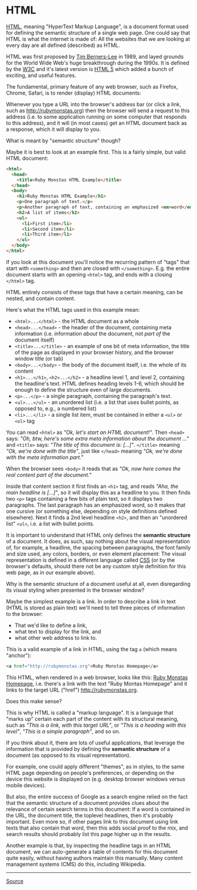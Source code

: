 # HTML

<a href="http://en.wikipedia.org/wiki/HTML">HTML</a>, meaning "HyperText Markup
Language", is a document format used for defining the semantic structure of a
single web page.  One could say that HTML is what the internet is made of: All
the websites that we are looking at every day are all defined (described) as
HTML.

HTML was first proposed by <a href="http://en.wikipedia.org/wiki/Tim_Berners-Lee">Tim Berners-Lee</a>
in 1989, and layed grounds for the World Wide Web's huge breakthrough during
the 1990s. It is defined by the <a href="http://en.wikipedia.org/wiki/World_Wide_Web_Consortium">W3C</a>
and it's latest version is <a href="http://en.wikipedia.org/wiki/HTML5">HTML 5</a>
which added a bunch of exciting, and useful features.

The fundamental, primary feature of any web browser, such as Firefox, Chrome,
Safari, is to render (display) HTML documents:

Whenever you type a URL into the browser's address bar (or click a link, such
as <a href="http://rubymonstas.org">http://rubymonstas.org</a>) then the
browser will send a request to this address (i.e. to some application running
on some computer that responds to this address), and it will (in most cases)
get an HTML document back as a response, which it will display to you.

What is meant by "semantic structure" though?

Maybe it is best to look at an example first. This is a fairly simple, but
valid HTML document:

```html
<html>
  <head>
    <title>Ruby Monstas HTML Example</title>
  </head>
  <body>
    <h1>Ruby Monstas HTML Example</h1>
    <p>One paragraph of text.</p>
    <p>Another paragraph of text, containing an emphasized <em>word</em>.</p>
    <h2>A list of items</h2>
    <ul>
      <li>First item</li>
      <li>Second item</li>
      <li>Third item</li>
    </ul>
  </body>
</html>
```

If you look at this document you'll notice the recurring pattern of "tags" that
start with `<something>` and then are closed with `</something>`. E.g. the
entire document starts with an opening `<html>` tag, and ends with a closing
`</html>` tag.

HTML entirely consists of these tags that have a certain meaning, can be nested,
and contain content.

Here's what the HTML tags used in this example mean:

* `<html>...</html>` - the HTML document as a whole
* `<head>...</head>` - the header of the document, containing meta information (i.e. information *about* the document, not *part of* the document itself)
* `<title>...</title>` - an example of one bit of meta information, the title of the page as displayed in your browser history, and the browser window title (or tab)
* `<body>...</body>` - the body of the document itself, i.e. the whole of its content
* `<h1>...</h1>`, `<h2>...</h2>` - a headline level 1, and level 2, containing the headline's text. HTML defines heading levels 1-6, which should be enough to define the structure even of large documents.
* `<p>...</p>` - a single paragraph, containing the paragraph's text.
* `<ul>...</ul>` - an unordered list (i.e. a list that uses bullet points, as opposed to, e.g., a numbered list)
* `<li>...</li>` - a single list item, must be contained in either a `<ul>` or `<ol>` tag

You can read `<html>` as *"Ok, let's start an HTML document!"*.
Then `<head>` says: *"Oh, btw, here's some extra meta information about the document ..."*
and `<title>` says: *"The title of this document is: [...]"*.
`</title>` meaning *"Ok, we're done with the title"*,
just like `</head>` meaning *"Ok, we're done with the meta information part."*

When the browser sees `<body>` it reads that as *"Ok, now here comes the real content part of the document."*

Inside that content section it first finds an `<h1>` tag, and reads *"Aha, the
main headline is [...]"*, so it will display this as a headline to you. It then
finds two `<p>` tags containing a few bits of plain text, so it displays two
paragraphs. The last paragraph has an emphasized word, so it makes that one
cursive (or something else, depending on style definitions defined elsewhere).
Next it finds a 2nd level headline `<h2>`, and then an "unordered list" `<ul>`,
i.e. a list with bullet points.

It is important to understand that HTML only defines the **semantic structure**
of a document. It does, as such, say nothing about the visual representation of,
for example, a headline, the spacing between paragraphs, the font family and size
used, any colors, borders, or even element placement: The visual representation
is defined in a different language called <a href="http://en.wikipedia.org/wiki/Cascading_Style_Sheets">CSS</a>
(or by the browser's defaults, should there not be any custom style definition
for this web page, as in our example above).

Why is the semantic structure of a document useful at all, even disregarding
its visual styling when presented in the browser window?

Maybe the simplest example is a link. In order to describe a link in text (HTML
is stored as plain text) we'll need to tell three pieces of information to the
browser:

* That we'd like to define a link,
* what text to display for the link, and
* what other web address to link to.

This is a valid example of a link in HTML, using the tag `a` (which means
"anchor"):

```html
<a href="http://rubymonstas.org">Ruby Monstas Homepage</a>
```

This HTML, when rendered in a web browser, looks like this:
<a href="http://rubymonstas.org">Ruby Monstas Homepage</a>, i.e. there's a link
with the text "Ruby Montas Homepage" and it links to the target URL ("href")
http://rubymonstas.org.

Does this make sense?

This is why HTML is called a "markup language". It is a language that "marks
up" certain each part of the content with its structural meaning, such as
*"This is a link, with this target URL"*, or *"This is a heading with this
level"*, *"This is a simple paragraph"*, and so on.

If you think about it, there are lots of useful applications, that leverage
the information that is provided by defining the **semantic structure** of a
document (as opposed to its visual representation).

For example, one could apply different "themes", as in styles, to the same HTML
page depending on people's preferences, or depending on the device this website
is displayed on (e.g. desktop browser windows versus mobile devices).

But also, the entire success of Google as a search engine relied on the fact
that the semantic structure of a document provides clues about the relevance of
certain search terms in this document: If a word is contained in the URL, the
document title, the toplevel headlines, then it's probably important. Even more
so, if other pages link to this document using link texts that also contain
that word, then this adds social proof to the mix, and search results should
probably list this page higher up in the results.

Another example is that, by inspecting the headline tags in an HTML document,
we can auto-generate a table of contents for this document quite easily,
without having authors maintain this manually. Many content management
systems (CMS) do this, including Wikipedia.

---

[Source](https://github.com/rubymonsters/webapps-for-beginners/blob/1ad590db0a8215d3d0ec83e903672611d0d39979/source/05-html.md)

